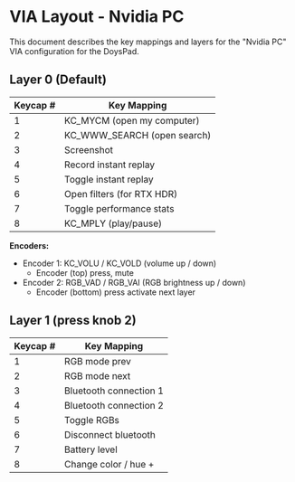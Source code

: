 # VIA Layout - Nvidia PC

This document describes the key mappings and layers for the "Nvidia PC" VIA configuration for the DoysPad.


## Layer 0 (Default)

| Keycap # | Key Mapping      |
|----------|------------------|
| 1        | KC_MYCM (open my computer)          |
| 2        | KC_WWW_SEARCH (open search)   |
| 3        | Screenshot       |
| 4        | Record instant replay         |
| 5        | Toggle instant replay        |
| 6        | Open filters (for RTX HDR)         |
| 7       | Toggle performance stats         |
| 8       | KC_MPLY (play/pause)         |

**Encoders:**
- Encoder 1: KC_VOLU / KC_VOLD (volume up / down)
  - Encoder (top) press, mute    
- Encoder 2: RGB_VAD / RGB_VAI (RGB brightness up / down)
  -  Encoder (bottom) press activate next layer
 

## Layer 1 (press knob 2)

| Keycap # | Key Mapping      |
|----------|------------------|
| 1        | RGB mode prev   |
| 2        | RGB mode next   |
| 3        | Bluetooth connection 1       |
| 4        | Bluetooth connection 2         |
| 5        | Toggle RGBs         |
| 6        |  Disconnect bluetooth        |
| 7       | Battery level        |
| 8       | Change color / hue +         |

 

 